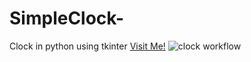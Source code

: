 # SimpleClock-
Clock in python using tkinter
[Visit Me!](https://github.com/ayushthepro111)
![clock workflow](https://github.com/github/docs/actions/workflows/main.yml/badge.svg)
